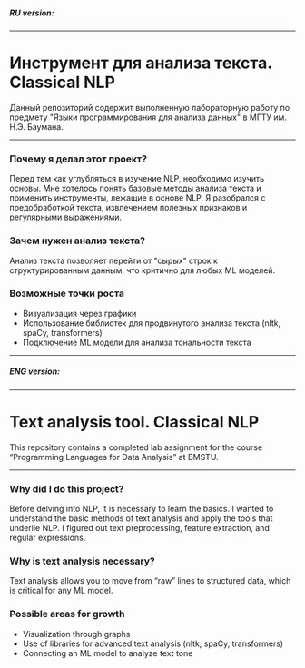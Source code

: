 ##### <p align="left">RU version:</p>
---

# Инструмент для анализа текста. Classical NLP

Данный репозиторий содержит выполненную лабораторную работу по предмету "Языки программирования для анализа данных" в МГТУ им. Н.Э. Баумана.

---

### Почему я делал этот проект?

Перед тем как углубляться в изучение NLP, необходимо изучить основы. Мне хотелось понять базовые методы анализа текста и применить инструменты, лежащие в основе NLP. Я разобрался с предобработкой текста, извлечением полезных признаков и регулярными выражениями.

### Зачем нужен анализ текста?

Анализ текста позволяет перейти от "сырых" строк к структурированным данным, что критично для любых ML моделей.

### Возможные точки роста

* Визуализация через графики
* Использование библиотек для продвинутого анализа текста (nltk, spaCy, transformers)
* Подключение ML модели для анализа тональности текста

---
##### <p align="left">ENG version:</p>
---

# Text analysis tool. Classical NLP

This repository contains a completed lab assignment for the course “Programming Languages for Data Analysis” at BMSTU.

---
### Why did I do this project?

Before delving into NLP, it is necessary to learn the basics. I wanted to understand the basic methods of text analysis and apply the tools that underlie NLP. I figured out text preprocessing, feature extraction, and regular expressions.

### Why is text analysis necessary?

Text analysis allows you to move from “raw” lines to structured data, which is critical for any ML model.

### Possible areas for growth

* Visualization through graphs
* Use of libraries for advanced text analysis (nltk, spaCy, transformers)
* Connecting an ML model to analyze text tone


